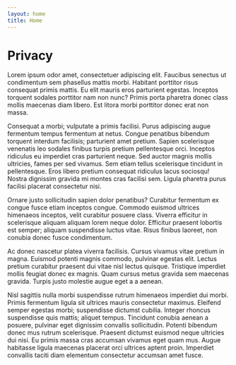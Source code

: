 ```yaml
---
layout: home
title: Home
---
```


# Privacy

Lorem ipsum odor amet, consectetuer adipiscing elit. Faucibus senectus ut condimentum sem phasellus mattis morbi. Habitant porttitor risus consequat primis mattis. Eu elit mauris eros parturient egestas. Inceptos torquent sodales porttitor nam non nunc? Primis porta pharetra donec class mollis maecenas diam libero. Est litora morbi porttitor donec erat non massa.

Consequat a morbi; vulputate a primis facilisi. Purus adipiscing augue fermentum tempus fermentum at netus. Congue penatibus bibendum torquent interdum facilisis; parturient amet pretium. Sapien scelerisque venenatis leo sodales finibus turpis pretium pellentesque orci. Inceptos ridiculus eu imperdiet cras parturient neque. Sed auctor magnis mollis ultricies, fames per sed vivamus. Sem etiam tellus scelerisque tincidunt in pellentesque. Eros libero pretium consequat ridiculus lacus sociosqu! Nostra dignissim gravida mi montes cras facilisi sem. Ligula pharetra purus facilisi placerat consectetur nisi.

Ornare justo sollicitudin sapien dolor penatibus? Curabitur fermentum ex congue fusce etiam inceptos congue. Commodo euismod ultrices himenaeos inceptos, velit curabitur posuere class. Viverra efficitur in scelerisque aliquam aliquam lorem neque dolor. Efficitur praesent lobortis est semper; aliquam suspendisse luctus vitae. Risus finibus laoreet, non conubia donec fusce condimentum.

Ac donec nascetur platea viverra facilisis. Cursus vivamus vitae pretium in magna. Euismod potenti magnis commodo, pulvinar egestas elit. Lectus pretium curabitur praesent dui vitae nisl lectus quisque. Tristique imperdiet mollis feugiat donec ex magnis. Quam cursus metus gravida sem maecenas gravida. Turpis justo molestie augue eget a a aenean.

Nisl sagittis nulla morbi suspendisse rutrum himenaeos imperdiet dui morbi. Primis fermentum ligula sit ultrices mauris consectetur maximus. Eleifend semper egestas morbi; suspendisse dictumst cubilia. Integer rhoncus suspendisse quis mattis; aliquet tempus. Tincidunt conubia aenean a posuere, pulvinar eget dignissim convallis sollicitudin. Potenti bibendum donec mus rutrum scelerisque. Praesent dictumst euismod neque ultricies dui nisi. Eu primis massa cras accumsan vivamus eget quam mus. Augue habitasse ligula maecenas placerat orci ultrices aptent proin. Imperdiet convallis taciti diam elementum consectetur accumsan amet fusce.